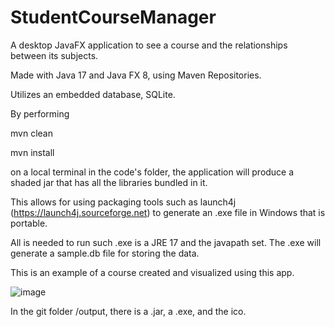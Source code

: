 # StudentCourseManager
A desktop JavaFX application to see a course and the relationships between its subjects.

Made with Java 17 and Java FX 8, using Maven Repositories.

Utilizes an embedded database, SQLite.

By performing

mvn clean

mvn install

on a local terminal in the code's folder, the application will produce a shaded jar that has all the libraries bundled in it.

This allows for using packaging tools such as launch4j (https://launch4j.sourceforge.net) to generate an .exe file in Windows that is portable.

All is needed to run such .exe is a JRE 17 and the javapath set. The .exe will generate a sample.db file for storing the data.

This is an example of a course created and visualized using this app.

![image](https://user-images.githubusercontent.com/71988296/223075814-c760b355-6c30-4757-b1d5-c82ea26d9930.png)



In the git folder /output, there is a .jar, a .exe, and the ico.
